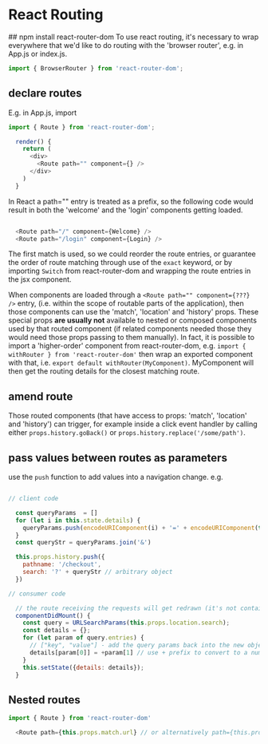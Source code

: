 
# React Routing

## npm install react-router-dom
To use react routing, it's necessary to wrap everywhere that we'd like to do routing with the 'browser router', e.g. in App.js or index.js.
```javascript
import { BrowserRouter } from 'react-router-dom';
```

## declare routes
E.g. in App.js, import
```javascript
import { Route } from 'react-router-dom';

  render() {
    return (
      <div>
        <Route path="" component={} />
      </div>
    )
  }
```
In React a path="" entry is treated as a prefix, so the following code would result in both the 'welcome' and the 'login' components getting loaded.  
```javascript

  <Route path="/" component={Welcome} />
  <Route path="/login" component={Login} />
```
The first match is used, so we could reorder the route entries, or guarantee the order of route matching through use of the `exact` keyword, or by importing `Switch` from react-router-dom and wrapping the route entries in the <Switch> jsx component.

When components are loaded through a `<Route path="" component={???} />` entry, (i.e. within the scope of routable parts of the application), then those components can use the 'match', 'location' and 'history' props.
These special props **are usually not** available to nested or composed components used by that routed component (if related components needed those they would need those props passing to them manually).  In fact, it is possible to import a 'higher-order' component from react-router-dom, e.g. `import { withRouter } from 'react-router-dom'` then wrap an exported component with that, i.e. `export default withRouter(MyComponent)`.  MyComponent will then get the routing details for the closest matching route.

## amend route
Those routed components (that have access to props: 'match', 'location' and 'history') can trigger, for example
inside a click event handler by calling either `props.history.goBack()` or `props.history.replace('/some/path')`.

## pass values between routes as parameters
use the `push` function to add values into a navigation change. e.g.
```javascript

// client code

  const queryParams  = []
  for (let i in this.state.details) {
    queryParams.push(encodeURIComponent(i) + '=' + encodeURIComponent(this.state.details[i])); // build the url query param entries
  }
  const queryStr = queryParams.join('&')

  this.props.history.push({
    pathname: '/checkout',
    search: '?' + queryStr // arbitrary object
  })
```
```javascript
// consumer code

  // the route receiving the requests will get redrawn (it's not contained in another component, in this case there is no way to route to it without it getting remounted)
  componentDidMount() {
    const query = URLSearchParams(this.props.location.search);
    const details = {};
    for (let param of query.entries) {
      // ["key", "value"] - add the query params back into the new object
      details[param[0]] = +param[1] // use + prefix to convert to a number (if datatype is a number)
    }
    this.setState({details: details});
  }

```

## Nested routes
```javascript
import { Route } from 'react-router-dom'

  <Route path={this.props.match.url} // or alternatively path={this.props.path + '/contact-data'}
```

